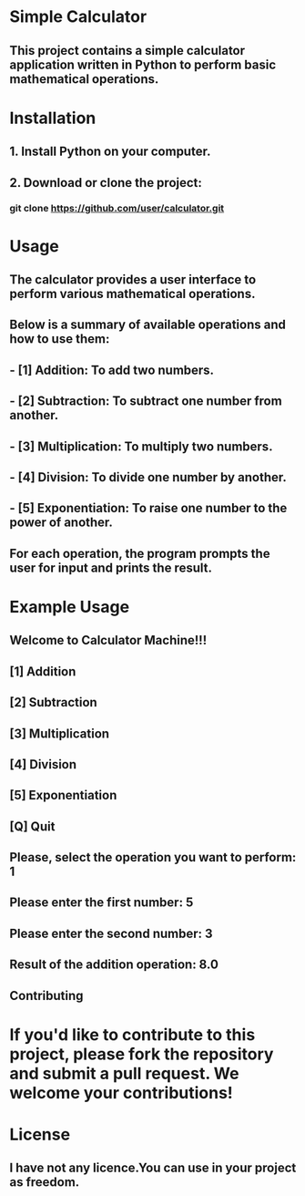 # Simple Calculator

## This project contains a simple calculator application written in Python to perform basic mathematical operations.

# Installation

## 1. Install Python on your computer.

## 2. Download or clone the project:

### git clone https://github.com/user/calculator.git


# Usage

## The calculator provides a user interface to perform various mathematical operations. 
## Below is a summary of available operations and how to use them:

## - [1] Addition: To add two numbers.
## - [2] Subtraction: To subtract one number from another.
## - [3] Multiplication: To multiply two numbers.
## - [4] Division: To divide one number by another.
## - [5] Exponentiation: To raise one number to the power of another.

## For each operation, the program prompts the user for input and prints the result.

# Example Usage

## Welcome to Calculator Machine!!!

## [1] Addition
## [2] Subtraction
## [3] Multiplication
## [4] Division
## [5] Exponentiation
## [Q] Quit
## 
## Please, select the operation you want to perform: 1
## Please enter the first number: 5
## Please enter the second number: 3
## Result of the addition operation: 8.0 


## Contributing

# If you'd like to contribute to this project, please fork the repository and submit a pull request. We welcome your contributions!

# License

## I have not any licence.You can use in your project as freedom.

